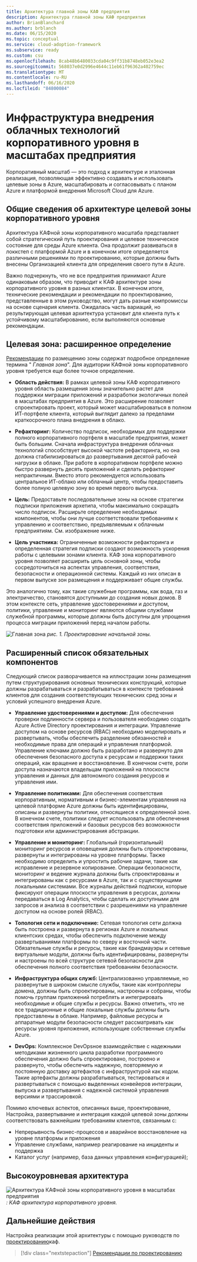 ```yaml
---
title: Архитектура главной зоны КАФ предприятия
description: Архитектура главной зоны КАФ предприятия
author: BrianBlanchard
ms.author: brblanch
ms.date: 06/15/2020
ms.topic: conceptual
ms.service: cloud-adoption-framework
ms.subservice: ready
ms.custom: csu
ms.openlocfilehash: 8cab48b6480033cda04c9ff31b8748eb052e3ea2
ms.sourcegitcommit: 568037e0d2996e4644c11eb61f96362a402759ec
ms.translationtype: MT
ms.contentlocale: ru-RU
ms.lasthandoff: 06/16/2020
ms.locfileid: "84800084"
---
```

<!-- cSpell:ignore CAF -->

# <a name="cloud-adoption-framework-enterprise-scale-landing-zone-architecture"></a>Инфраструктура внедрения облачных технологий корпоративного уровня в масштабах предприятия

Корпоративный масштаб — это подход к архитектуре и эталонная реализация, позволяющая эффективно создавать и использовать целевые зоны в Azure, масштабировать и согласовывать с планом Azure и платформой внедрения Microsoft Cloud для Azure.

## <a name="an-overview-of-enterprise-scale-landing-zone-architecture"></a>Общие сведения об архитектуре целевой зоны корпоративного уровня

Архитектура КАФной зоны корпоративного масштаба представляет собой стратегический путь проектирования и целевое техническое состояние для среды Azure клиента. Она продолжит развиваться в локкстеп с платформой Azure и в конечном итоге определяется различными решениями по проектированию, которые должны быть внесены Организацией клиента для определения своего пути в Azure.

Важно подчеркнуть, что не все предприятия принимают Azure одинаковым образом, что приводит к КАФ архитектуре зоны корпоративного уровня в разных клиентах. В конечном итоге, технические рекомендации и рекомендации по проектированию, представленные в этом руководство, могут дать разные компромиссы на основе сценария клиента. Ожидалась часть вариаций, но результирующая целевая архитектура установит для клиента путь к устойчивому масштабированию, если выполняются основные рекомендации.

## <a name="landing-zone-expanded-definition"></a>Целевая зона: расширенное определение

[Рекомендации](../../ready/considerations/index.md) по размещению зоны содержат подробное определение термина " _Главная зона_". Для аудитории КАФной зоны корпоративного уровня требуется еще более точное определение.

- **Область действия:** В рамках целевой зоны КАФ корпоративного уровня область размещения зоны значительно растет для поддержки миграции приложений и разработки экологичных полей в масштабах предприятия в Azure. Это расширение позволяет спроектировать проект, который может масштабироваться в полном ИТ-портфеле клиента, который выглядит далеко за пределами краткосрочного плана внедрения в облако.

- **Рефакторинг:** Количество подписок, необходимых для поддержки полного корпоративного портфеля в масштабе предприятия, может быть большим. Сначала инфраструктура внедрения облачных технологий способствует высокой частоте рефакторинга, но она должна стабилизироваться до развертывания десятой рабочей нагрузки в облаке. При работе в корпоративном портфеле можно быстро развернуть десять приложений и сделать рефакторинг непрактичным. Вместо этого рекомендуется использовать центральное ИТ-облако или облачный центр, чтобы предоставить более полную целевую зону во время первого выпуска.

- **Цель:** Предоставьте последовательные зоны на основе стратегии подписки приложения архетипа, чтобы максимально сокращать число подписок. Расширьте определение необходимых компонентов, чтобы они лучше соответствовали требованиям к управлению и соответствию, предъявляемым к облачным предприятиям. См. изображение ниже.

- **Цель участника:** Ограниченные возможности рефакторинга и определенная стратегия подписки создают возможность ускорения работы с целевыми зонами клиента. КАФ зона корпоративного уровня позволяет расширить цель основной зоны, чтобы сосредоточиться на аспектах управления, соответствия, безопасности и операционной системы. Каждый из них описан в первом выпуске зон размещения и поддерживает общие службы.

Это аналогично тому, как такие служебные программы, как вода, газ и электричество, становятся доступными до создания новых домов. В этом контексте сеть, управление удостоверениями и доступом, политики, управление и мониторинг являются общими службами служебной программы, которые должны быть доступны для упрощения процесса миграции приложений перед началом работы.

![Главная зона ](./media/lz-design.png)
 _рис. 1. Проектирование начальной зоны._

## <a name="expanded-list-of-requisite-components"></a>Расширенный список обязательных компонентов

Следующий список разворачивается на иллюстрации зоны размещения путем структурирования основных технических конструкций, которые должны разрабатываться и разрабатываться в контексте требований клиентов для создания соответствующих технических сред зоны и условий успешного внедрения Azure.

- **Управление удостоверениями и доступом:** Для обеспечения проверки подлинности сервера и пользователя необходимо создать Azure Active Directory проектирования и интеграции. Управление доступом на основе ресурсов (RBAC) необходимо моделировать и развертывать, чтобы обеспечить разделение обязанностей и необходимые права для операций и управления платформой. Управление ключами должно быть разработано и развернуто для обеспечения безопасного доступа к ресурсам и поддержки таких операций, как вращение и восстановление. В конечном счете, роли доступа назначаются владельцам приложений на плоскости управления и данных для автономного создания ресурсов и управления ими.

- **Управление политиками:** Для обеспечения соответствия корпоративным, нормативным и бизнес-элементам управления на целевой платформе Azure должны быть идентифицированы, описаны и развернуты политики, относящиеся к определенной зоне. В конечном счете, политики следует использовать для обеспечения соответствия приложений и базовых ресурсов без возможности подготовки или администрирования абстракции.

- **Управление и мониторинг:** Глобальный (горизонтальный) мониторинг ресурсов и оповещения должны быть спроектированы, развернуты и интегрированы на уровне платформы. Также необходимо определить и упростить рабочие задачи, такие как исправление и резервное копирование. Операции безопасности, мониторинг и ведение журнала должны быть спроектированы и интегрированы как с ресурсами в Azure, так и с существующими локальными системами. Все журналы действий подписки, которые фиксируют операции плоскости управления в ресурсах, должны передаваться в Log Analytics, чтобы сделать их доступными для запросов и анализа в соответствии с разрешениями на управление доступом на основе ролей (RBAC).

- **Топология сети и подключение:** Сетевая топология сети должна быть построена и развернута в регионах Azure и локальных клиентских средах, чтобы обеспечить подключение между развертываниями платформы по северу и восточной части. Обязательные службы и ресурсы, такие как брандмауэры и сетевые виртуальные модули, должны быть идентифицированы, развернуты и настроены по всей структуре сетевой безопасности для обеспечения полного соответствия требованиям безопасности.

- **Инфраструктура общих служб:** Централизованно управляемые, но развернутые в широком смысле службы, такие как контроллеры домена, должны быть спроектированы, настроены и собраны, чтобы помочь группам приложений потреблять и интегрировать необходимые и общие службы и ресурсы. Важно отметить, что не все традиционные и общие локальные службы должны быть предоставлены в облаке. Например, файловые ресурсы и аппаратные модули безопасности следует рассматривать как ресурсы уровня приложения, использующие собственные службы Azure.

- **DevOps:** Комплексное DevOpsное взаимодействие с надежными методиками жизненного цикла разработки программного обеспечения должно быть спроектировано, построено и развернуто, чтобы обеспечить надежную, повторяемую и постоянную доставку артефактов с инфраструктурой как кодом. Такие артефакты должны разрабатываться, тестироваться и развертываться с помощью выделенных конвейеров интеграции, выпуска и развертывания с надежной системой управления версиями и трассировкой.

Помимо ключевых аспектов, описанных выше, проектирование, Настройка, развертывание и интеграция каждой целевой зоны должны соответствовать важнейшим требованиям клиентов, связанным с:

- Непрерывность бизнес-процессов и аварийное восстановление на уровне платформы и приложения
- Управление службами, например реагирование на инциденты и поддержка
- Каталог услуг (например, база данных управления конфигурацией);

## <a name="high-level-architecture"></a>Высокоуровневая архитектура

![Архитектура КАФной зоны корпоративного уровня в масштабах предприятия ](./media/ns-arch.png)
 _: КАФ архитектура корпоративного уровня._

## <a name="next-steps"></a>Дальнейшие действия

Настройка реализации этой архитектуры с помощью руководств по [проектированию](./design-guidelines.md)каф.

> [!div class="nextstepaction"]
> [Рекомендации по проектированию](./design-guidelines.md)
